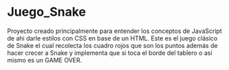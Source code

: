 # Juego_Snake

Proyecto creado principalmente para entender los conceptos de JavaScript de ahi darle estilos con CSS en base de un HTML.
Este es el juego clásico de Snake el cual recolecta los cuadro rojos que son los puntos además de hacer crecer a Snake y implementa que si toca el borde del tablero o así mismo es un GAME OVER.
